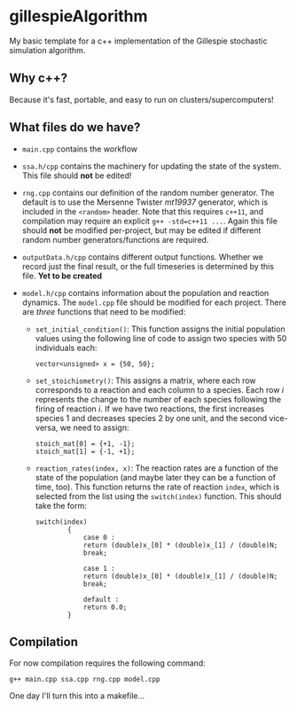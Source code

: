 # gillespieAlgorithm
My basic template for a c++ implementation of the Gillespie stochastic simulation algorithm.

## Why c++?
Because it's fast, portable, and easy to run on clusters/supercomputers!

## What files do we have?
* `main.cpp` contains the workflow

* `ssa.h/cpp` contains the machinery for updating the state of the system.
This file should **not** be edited!

* `rng.cpp` contains our definition of the random number generator.
The default is to use the Mersenne Twister *mt19937* generator, which is included in the `<random>` header.
Note that this requires `c++11`, and compilation may require an explicit `g++ -std=c++11 ...`.
Again this file should **not** be modified per-project, but may be edited if different random number generators/functions are required.

* `outputData.h/cpp` contains different output functions.
Whether we record just the final result, or the full timeseries is determined by this file.
**Yet to be created**

* `model.h/cpp` contains information about the population and reaction dynamics.
The `model.cpp` file should be modified for each project.
There are *three* functions that need to be modified:
	+ `set_initial_condition()`: This function assigns the initial population values using the following line of code to assign two species with 50 individuals each:

		```
		vector<unsigned> x = {50, 50};
		```
		
	+ `set_stoichiometry()`: This assigns a matrix, where each row corresponds to a reaction and each column to a species.
Each row $i$ represents the change to the number of each species following the firing of reaction $i$.
If we have two reactions, the first increases species 1 and decreases species 2 by one unit, and the second vice-versa, we need to assign:

		```
		stoich_mat[0] = {+1, -1};
  		stoich_mat[1] = {-1, +1};
		```
		
	+ `reaction_rates(index, x)`: The reaction rates are a function of the state of the population (and maybe later they can be a function of time, too).
This function returns the rate of reaction `index`, which is selected from the list using the `switch(index)` function.
This should take the form:

		```
		switch(index)
    			{
    				case 0 :
      				return (double)x_[0] * (double)x_[1] / (double)N;
      				break;

    				case 1 :
      				return (double)x_[0] * (double)x_[1] / (double)N;
      				break;

    				default :
      				return 0.0;
    			}
		```

## Compilation
For now compilation requires the following command:

```
g++ main.cpp ssa.cpp rng.cpp model.cpp
```

One day I'll turn this into a makefile...